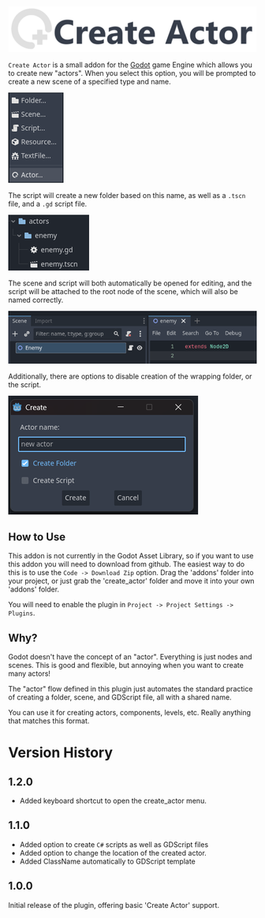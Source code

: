 ![alt text](assets/banner.png)

`Create Actor` is a small addon for the [Godot](https://godotengine.org/) game Engine which allows you to create new "actors". When you select this option, you will be prompted to create a new scene of a specified type and name. 

![alt text](assets/create_actor.png)

The script will create a new folder based on this name, as well as a `.tscn` file, and a `.gd` script file.

![alt text](assets/folder_structure.png)

The scene and script will both automatically be opened for editing, and the script will be attached to the root node of the scene, which will also be named correctly. 

![alt text](assets/scene_structure.png)

Additionally, there are options to disable creation of the wrapping folder, or the script.

![alt text](assets/creation_ui.png)

## How to Use

This addon is not currently in the Godot Asset Library, so if you want to use this addon you will need to download from github. The easiest way to do this is to use the `Code -> Download Zip` option. Drag the 'addons' folder into your project, or just grab the 'create_actor' folder and move it into your own 'addons' folder.

You will need to enable the plugin in `Project -> Project Settings -> Plugins`.

## Why?

Godot doesn't have the concept of an "actor". Everything is just nodes and scenes. This is good and flexible, but annoying when you want to create many actors!

The "actor" flow defined in this plugin just automates the standard practice of creating a folder, scene, and GDScript file, all with a shared name.

You can use it for creating actors, components, levels, etc. Really anything that matches this format.

# Version History

## 1.2.0

 - Added keyboard shortcut to open the create_actor menu.

## 1.1.0

- Added option to create `C#` scripts as well as GDScript files
- Added option to change the location of the created actor.
- Added ClassName automatically to GDScript template

## 1.0.0

Initial release of the plugin, offering basic 'Create Actor' support.
